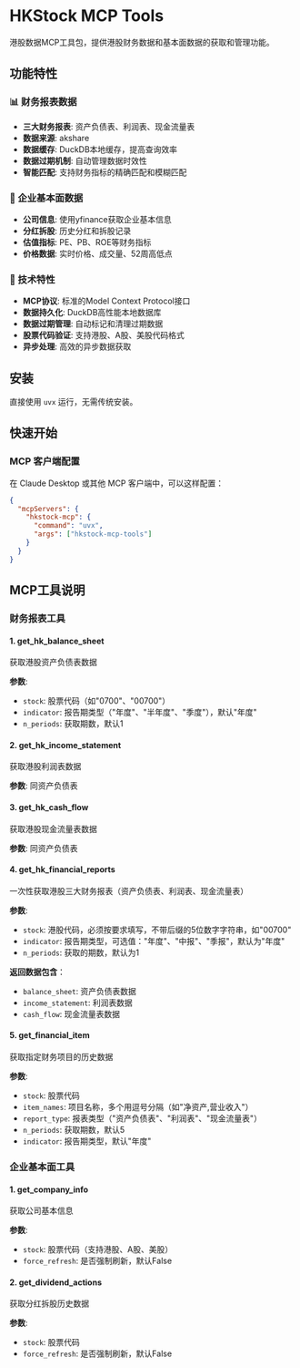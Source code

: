 # HKStock MCP Tools

港股数据MCP工具包，提供港股财务数据和基本面数据的获取和管理功能。

## 功能特性

### 📊 财务报表数据
- **三大财务报表**: 资产负债表、利润表、现金流量表
- **数据来源**: akshare
- **数据缓存**: DuckDB本地缓存，提高查询效率
- **数据过期机制**: 自动管理数据时效性
- **智能匹配**: 支持财务指标的精确匹配和模糊匹配

### 🏢 企业基本面数据
- **公司信息**: 使用yfinance获取企业基本信息
- **分红拆股**: 历史分红和拆股记录
- **估值指标**: PE、PB、ROE等财务指标
- **价格数据**: 实时价格、成交量、52周高低点

### 🔧 技术特性
- **MCP协议**: 标准的Model Context Protocol接口
- **数据持久化**: DuckDB高性能本地数据库
- **数据过期管理**: 自动标记和清理过期数据
- **股票代码验证**: 支持港股、A股、美股代码格式
- **异步处理**: 高效的异步数据获取

## 安装

直接使用 `uvx` 运行，无需传统安装。

## 快速开始

### MCP 客户端配置

在 Claude Desktop 或其他 MCP 客户端中，可以这样配置：

```json
{
  "mcpServers": {
    "hkstock-mcp": {
      "command": "uvx",
      "args": ["hkstock-mcp-tools"]
    }
  }
}
```

## MCP工具说明

### 财务报表工具

#### 1. get_hk_balance_sheet
获取港股资产负债表数据

**参数**:
- `stock`: 股票代码（如"0700"、"00700"）
- `indicator`: 报告期类型（"年度"、"半年度"、"季度"），默认"年度"
- `n_periods`: 获取期数，默认1

#### 2. get_hk_income_statement
获取港股利润表数据

**参数**: 同资产负债表

#### 3. get_hk_cash_flow
获取港股现金流量表数据

**参数**: 同资产负债表

#### 4. get_hk_financial_reports
一次性获取港股三大财务报表（资产负债表、利润表、现金流量表）

**参数**:
- `stock`: 港股代码，必须按要求填写，不带后缀的5位数字字符串，如"00700"
- `indicator`: 报告期类型，可选值："年度"、"中报"、"季报"，默认为"年度"
- `n_periods`: 获取的期数，默认为1

**返回数据包含**：
- `balance_sheet`: 资产负债表数据
- `income_statement`: 利润表数据
- `cash_flow`: 现金流量表数据

#### 5. get_financial_item
获取指定财务项目的历史数据

**参数**:
- `stock`: 股票代码
- `item_names`: 项目名称，多个用逗号分隔（如"净资产,营业收入"）
- `report_type`: 报表类型（"资产负债表"、"利润表"、"现金流量表"）
- `n_periods`: 获取期数，默认5
- `indicator`: 报告期类型，默认"年度"


### 企业基本面工具

#### 1. get_company_info
获取公司基本信息

**参数**:
- `stock`: 股票代码（支持港股、A股、美股）
- `force_refresh`: 是否强制刷新，默认False

#### 2. get_dividend_actions
获取分红拆股历史数据

**参数**:
- `stock`: 股票代码
- `force_refresh`: 是否强制刷新，默认False
